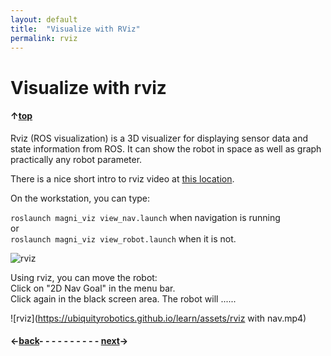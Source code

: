 ```yaml
---
layout: default
title:  "Visualize with RViz"
permalink: rviz
---
```


# Visualize with rviz

#### &uarr;[top](https://ubiquityrobotics.github.io/learn/)

Rviz (ROS visualization) is a 3D visualizer for displaying sensor data and state information from ROS. It can show the robot in space as well as graph practically any robot parameter.

There is a nice short intro to rviz video at [this location](http://wiki.ros.org/rviz).

<!-- To start rviz, type on the workstation command line:

  `rviz`
-->
On the workstation, you can type:

  ```roslaunch magni_viz view_nav.launch``` when navigation is running  
  or  
  ```roslaunch magni_viz view_robot.launch``` when it is not.

![rviz](https://ubiquityrobotics.github.io/learn/assets/rviz_image.png)

Using rviz, you can move the robot:  
Click on "2D Nav Goal" in the menu bar.  
Click again in the black screen area.  The robot will ......

![rviz](https://ubiquityrobotics.github.io/learn/assets/rviz with nav.mp4)

#### &larr;[back](workstation_setup)- - - - - - - - - - [next](fiducials)&rarr;
